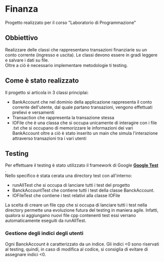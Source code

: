 # Finanza
Progetto realizzato per il corso "Laboratorio di Programmazione"
## Obbiettivo
Realizzare delle classi che rappresentano transazioni finanziarie su un conto corrente (ingresso e uscita). Le classi devono essere in gradi leggere e salvare i dati su file. \
Oltre a ciò è necessario implementare metodologie ti testing.

## Come è stato realizzato
Il progetto si articola in 3 classi principlai:
- BankAccount che nel dominio della applicazione rappresenta il conto corrente dell'utente, dal quale partano transazioni, vengono effettuati prelievi e versamenti
- Transaction che rappresenta la transazione stessa
- IOFile che è una classa che si occupa unicamente di interagire con i file .txt che si occupano di memorizzare le informazioni dei vari BankAccount
oltre a ciò è stato inserito un main che simula l'interazione attraverso transazioni tra i vari utenti

## Testing 
Per effettuare il testing è stato utilizzato il framework di Google [<b > Google Test </b >](https://github.com/google/googletest.git). \
Nello specifico è stata cerata una directory test con all'interno:
- runAllTest che si occupa di lanciare tutti i test del progetto 
- BanckAccountTest che contiene tutti i test della classe BanckAccount.
- IOFileTest che contiene i test relativi alla classe IOFile

La scelta di creare un file cpp che si occupa di lanciare tutti i test nella directory permette una evoluzione futura del testing in maniera agile. 
Infatti, qualora si aggiungano nuovi file cpp contenenti test essi verrano automaticamente eseguiti da runAllTest.

### Gestione degli indici degli utenti 
Ogni BanckAccount è caratterizzato da un indice.
Gli indici <0 sono riservati al testing, quindi, in caso di modifica al codice, si consiglia di evitare di assegnare indici <0.


